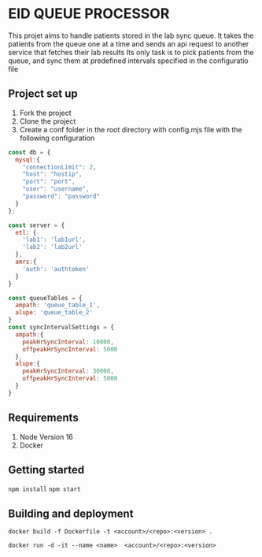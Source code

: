 # EID QUEUE PROCESSOR

This projet aims to handle patients stored in the lab sync queue.
It takes the patients from the queue one at a time and sends an api request to another service
that fetches their lab results
Its only task is to pick patients from the queue, and sync them at predefined intervals specified in the configuratio file

## Project set up
1. Fork the project
2. Clone the project
3. Create a conf folder in the root directory with config.mjs file with the following configuration

```js
const db = {
  mysql:{
    "connectionLimit": 2,
    "host": "hostip",
    "port": "port",
    "user": "username",
    "password": "password"
  }
};

const server = {
  etl: {
    'lab1': 'lab1url',
    'lab2': 'lab2url'
  },
  amrs:{
    'auth': 'authtoken'
  }
}

const queueTables = {
  ampath: 'queue_table_1',
  alupe: 'queue_table_2'
}
const syncIntervalSettings = {
  ampath:{
    peakHrSyncInterval: 10000,
    offpeakHrSyncInterval: 5000
  },
  alupe:{
    peakHrSyncInterval: 30000,
    offpeakHrSyncInterval: 5000
  }
}

```

## Requirements
1. Node Version 16
2. Docker

## Getting started
```npm install```
```npm start```

## Building and deployment
```docker build -f Dockerfile -t <account>/<repo>:<version> .```

```docker run -d -it --name <name>  <account>/<repo>:<version> ```
